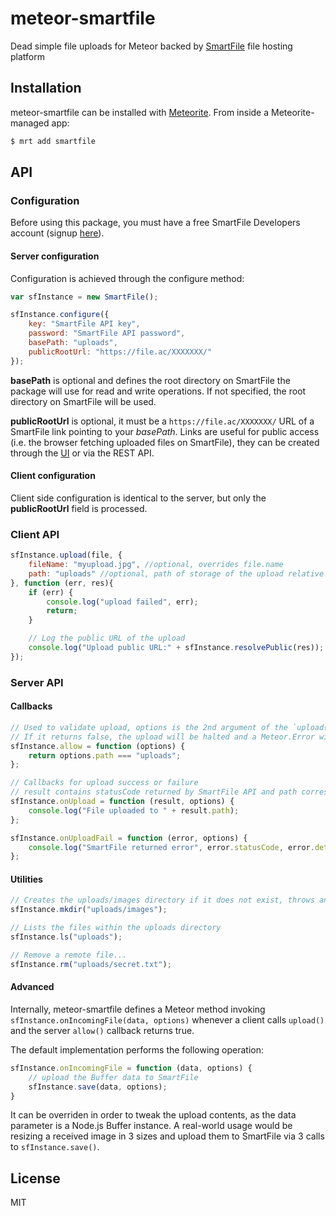 # meteor-smartfile

Dead simple file uploads for Meteor backed by [SmartFile](https://www.smartfile.com/developers/) file hosting platform

## Installation

meteor-smartfile can be installed with [Meteorite](https://github.com/oortcloud/meteorite/).
From inside a Meteorite-managed app:

```sh
$ mrt add smartfile
```

## API

### Configuration

Before using this package, you must have a free SmartFile Developers account 
(signup [here](https://app.smartfile.com/dev/signup/)).

#### Server configuration

Configuration is achieved through the configure method:

```js
var sfInstance = new SmartFile();

sfInstance.configure({
    key: "SmartFile API key",
    password: "SmartFile API password",
    basePath: "uploads",
    publicRootUrl: "https://file.ac/XXXXXXX/"
});
```
**basePath** is optional and defines the root directory on SmartFile the package will
use for read and write operations. If not specified, the root directory on SmartFile will be used.

**publicRootUrl** is optional, it must be a `https://file.ac/XXXXXXX/` URL of a SmartFile link 
pointing to your *basePath*. 
Links are useful for public access (i.e. the browser fetching uploaded files on SmartFile), 
they can be created through the [UI](https://app.smartfile.com) or via the REST API.


#### Client configuration

Client side configuration is identical to the server, but only the **publicRootUrl** field is processed.


### Client API

```js
sfInstance.upload(file, {
    fileName: "myupload.jpg", //optional, overrides file.name
    path: "uploads" //optional, path of storage of the upload relative to basePath
}, function (err, res){
    if (err) {
        console.log("upload failed", err);
        return;
    }

    // Log the public URL of the upload
    console.log("Upload public URL:" + sfInstance.resolvePublic(res));
});
```

### Server API

#### Callbacks

```js
// Used to validate upload, options is the 2nd argument of the `upload()` client call
// If it returns false, the upload will be halted and a Meteor.Error with status 403 will be thrown
sfInstance.allow = function (options) {
    return options.path === "uploads";
};

// Callbacks for upload success or failure
// result contains statusCode returned by SmartFile API and path corresponding to the upload
sfInstance.onUpload = function (result, options) {
    console.log("File uploaded to " + result.path);
};

sfInstance.onUploadFail = function (error, options) {
    console.log("SmartFile returned error", error.statusCode, error.detail);
};
```

#### Utilities

```js
// Creates the uploads/images directory if it does not exist, throws an error otherwise
sfInstance.mkdir("uploads/images");

// Lists the files within the uploads directory
sfInstance.ls("uploads");

// Remove a remote file...
sfInstance.rm("uploads/secret.txt");
```

#### Advanced

Internally, meteor-smartfile defines a Meteor method invoking `sfInstance.onIncomingFile(data, options)` 
whenever a client calls `upload()` and the server `allow()` callback returns true.  

The default implementation performs the following operation:
```js
sfInstance.onIncomingFile = function (data, options) {
    // upload the Buffer data to SmartFile
    sfInstance.save(data, options);
}
```

It can be overriden in order to tweak the upload contents, as the data parameter is a Node.js Buffer instance. 
A real-world usage would be resizing a received image in 3 sizes and upload them 
to SmartFile via 3 calls to `sfInstance.save()`.

## License

MIT
